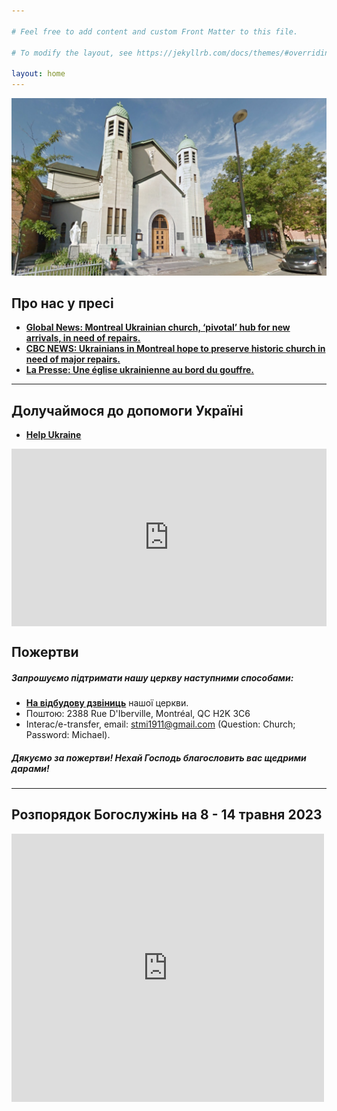 ```yaml
---

# Feel free to add content and custom Front Matter to this file.

# To modify the layout, see https://jekyllrb.com/docs/themes/#overriding-theme-defaults

layout: home
---
```

![Church](assets/img/church_1.jpg)

## <b> Про нас у пресі</b>

* <b><a href="https://globalnews.ca/news/9546247/montreal-ukrainian-church-repairs/?fbclid=IwAR2aQq4UUnmsuRxSgh1RTgqdFhHqu3waPm5Ve0uF2_ID33JVZylNnEYPhtE">
  Global News: Montreal Ukrainian church, ‘pivotal’ hub for new arrivals, in need of repairs.</a></b>
* <b><a href="https://www.cbc.ca/news/canada/montreal/ukrainian-church-repairs-parish-1.6776865">CBC NEWS: Ukrainians in
  Montreal hope to preserve historic church in need of major repairs.</a></b>
* <b><a href="https://www.lapresse.ca/actualites/grand-montreal/2023-03-12/centre-sud/une-eglise-ukrainienne-au-bord-du-gouffre.php">
  La Presse: Une église ukrainienne au bord du gouffre.</a></b>

<hr/>

## <b>Долучаймося до допомоги Україні</b>

* <b><a href="/jekyll/update/2022/04/13/Help-Ukraine.html"> Help Ukraine </a></b>

<div style="position: relative;
  overflow: hidden;
  width: 100%;
  padding-top: 56.25%;">
  <iframe style="position: absolute;
  top: 0;
  left: 0;
  bottom: 0;
  right: 0;
  width: 100%;
  height: 100%;" src="https://www.youtube.com/embed/YK1-bxgVvSw?&autoplay=1" frameborder="0"></iframe>
</div> 

## <b>Пожертви</b>

##### <b>Запрошуємо підтримати нашу церкву наступними способами:</b>

* <b><a href="https://www.gofundme.com/f/church-building-needs-repairs"> На відбудову дзвіниць</a></b> нашої церкви.
* Поштою: 2388 Rue D'Iberville, Montréal, QC H2K 3C6
* Interac/e-transfer, email: stmi1911@gmail.com (Question: Church; Password: Michael).

##### <b>Дякуємо за пожертви! Нехай Господь благословить вас щедрими дарами! </b>

<hr>

## <b>Розпорядок Богослужінь на 8 - 14 травня 2023</b>

<iframe src="https://www.facebook.com/plugins/post.php?href=https%3A%2F%2Fwww.facebook.com%2Fstmichaels.ukr.montreal%2Fposts%2Fpfbid02bvtFyExS5MuQ9Gq748GwJ5Ggc3QbktVpDSxG4s5QP2CHHKMXzTNM3cyZxa45YmQjl&show_text=true&width=500" width="500" height="429" style="border:none;overflow:hidden" scrolling="no" frameborder="0" allowfullscreen="true" allow="autoplay; clipboard-write; encrypted-media; picture-in-picture; web-share"></iframe>


